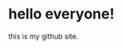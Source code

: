<!DOCTYPE html>
<html>
<head><title>welcome to my page</title></body>
<h1>hello everyone!</h1>
<p>this is my github site.</p>
</body>
</html>
  

